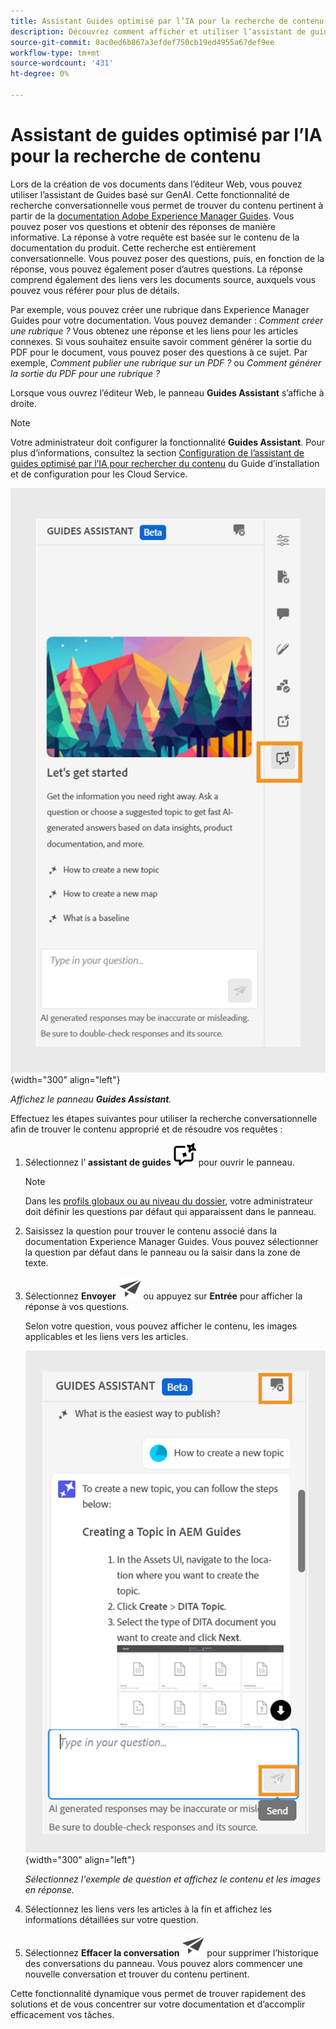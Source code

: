 ```yaml
---
title: Assistant Guides optimisé par l’IA pour la recherche de contenu
description: Découvrez comment afficher et utiliser l’assistant de guides optimisé par l’IA dans l’éditeur web.
source-git-commit: 8ac0ed6b867a3efdef750cb19ed4955a67def9ee
workflow-type: tm+mt
source-wordcount: '431'
ht-degree: 0%

---
```



# Assistant de guides optimisé par l’IA pour la recherche de contenu



Lors de la création de vos documents dans l’éditeur Web, vous pouvez utiliser l’assistant de Guides basé sur GenAI. Cette fonctionnalité de recherche conversationnelle vous permet de trouver du contenu pertinent à partir de la [documentation Adobe Experience Manager Guides](https://experienceleague.adobe.com/en/docs/experience-manager-guides/using/overview).
Vous pouvez poser vos questions et obtenir des réponses de manière informative. La réponse à votre requête est basée sur le contenu de la documentation du produit. Cette recherche est entièrement conversationnelle. Vous pouvez poser des questions, puis, en fonction de la réponse, vous pouvez également poser d’autres questions. La réponse comprend également des liens vers les documents source, auxquels vous pouvez vous référer pour plus de détails.

Par exemple, vous pouvez créer une rubrique dans Experience Manager Guides pour votre documentation. Vous pouvez demander : *Comment créer une rubrique ?* Vous obtenez une réponse et les liens pour les articles connexes. Si vous souhaitez ensuite savoir comment générer la sortie du PDF pour le document, vous pouvez poser des questions à ce sujet. Par exemple, *Comment publier une rubrique sur un PDF ?* ou *Comment générer la sortie du PDF pour une rubrique ?*



Lorsque vous ouvrez l’éditeur Web, le panneau **Guides Assistant** s’affiche à droite.



>[!NOTE]
>
> Votre administrateur doit configurer la fonctionnalité **Guides Assistant**. Pour plus d’informations, consultez la section [Configuration de l’assistant de guides optimisé par l’IA pour rechercher du contenu](../cs-install-guide/conf-guides-assistant.md) du Guide d’installation et de configuration pour les Cloud Service.

![Panneau de l’assistant de guides](images/guides-assistant-panel.png){width="300" align="left"}

*Affichez le panneau **Guides Assistant**.*

Effectuez les étapes suivantes pour utiliser la recherche conversationnelle afin de trouver le contenu approprié et de résoudre vos requêtes :

1. Sélectionnez l’ **assistant de guides** ![icône de l’assistant de guides](images/guides-assistant-icon.svg) pour ouvrir le panneau.



   >[!NOTE]
   >
   > Dans les [profils globaux ou au niveau du dossier](../cs-install-guide/conf-folder-level.md#conf-ai-guides-assistant), votre administrateur doit définir les questions par défaut qui apparaissent dans le panneau.

1. Saisissez la question pour trouver le contenu associé dans la documentation Experience Manager Guides. Vous pouvez sélectionner la question par défaut dans le panneau ou la saisir dans la zone de texte.

1. Sélectionnez **Envoyer** ![Icône Envoyer](images/send-icon.svg) ou appuyez sur **Entrée** pour afficher la réponse à vos questions.

   Selon votre question, vous pouvez afficher le contenu, les images applicables et les liens vers les articles.

   ![Réponse de l’assistant de guides](images/guides-assistant-panel-response.png){width="300" align="left"}


   *Sélectionnez l&#39;exemple de question et affichez le contenu et les images en réponse.*





1. Sélectionnez les liens vers les articles à la fin et affichez les informations détaillées sur votre question.


1. Sélectionnez **Effacer la conversation** ![effacer la conversation](images/clear-conversation-icon.svg) pour supprimer l’historique des conversations du panneau. Vous pouvez alors commencer une nouvelle conversation et trouver du contenu pertinent.

Cette fonctionnalité dynamique vous permet de trouver rapidement des solutions et de vous concentrer sur votre documentation et d’accomplir efficacement vos tâches.